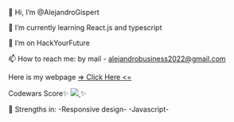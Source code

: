  👋 Hi, I’m @AlejandroGispert
 
🌱 I’m currently learning React.js and typescript

💞️ I’m on HackYourFuture

 📫 How to reach me: by mail - alejandrobusiness2022@gmail.com

Here is my webpage <a href="https://sparkly-taffy-695cb1.netlify.app/"> => Click Here <= </a>



<p align="left" >
  Codewars Score✨ <a href="https://www.codewars.com/users/AlejandroCoderHYF">
       <img  src="https://www.codewars.com/users/AlejandroCoderHYF/badges/micro?theme=light?top_languages=true" /> 
    </a>✨
</p>

💪 Strengths in:
-Responsive design-
-Javascript-
<!---
AlejandroGispert/AlejandroGispert is a ✨ special ✨ repository because its `README.md` (this file) appears on your GitHub profile.
You can click the Preview link to take a look at your changes.
--->
